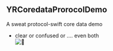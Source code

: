 ## YRCoredataProrocolDemo

A sweat protocol-swift core data demo  


- clear or confused or .... even both  
![🤔](http://ww4.sinaimg.cn/mw1024/006mou3Bgw1f7iu257pibj30vs05aadq.jpg)     

